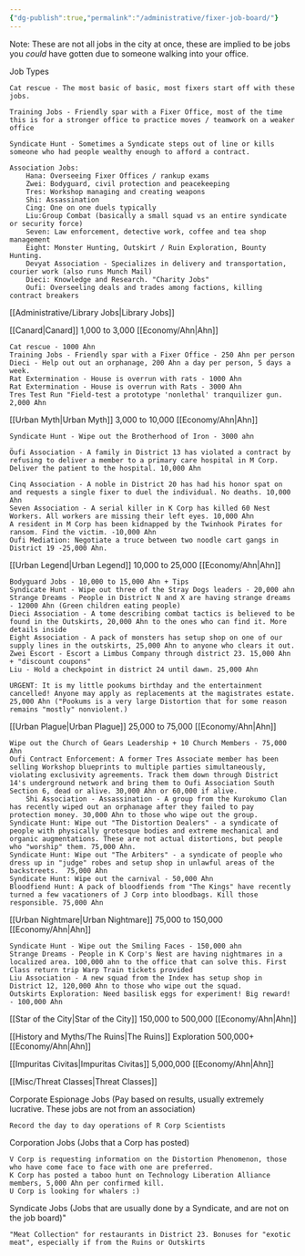 ```yaml
---
{"dg-publish":true,"permalink":"/administrative/fixer-job-board/"}
---
```


Note: These are not all jobs in the city at once, these are implied to be jobs you *could* have gotten due to someone walking into your office.


Job Types

	Cat rescue - The most basic of basic, most fixers start off with these jobs.
	
	Training Jobs - Friendly spar with a Fixer Office, most of the time this is for a stronger office to practice moves / teamwork on a weaker office
	
	Syndicate Hunt - Sometimes a Syndicate steps out of line or kills someone who had people wealthy enough to afford a contract.
	
	Association Jobs:
		Hana: Overseeing Fixer Offices / rankup exams
		Zwei: Bodyguard, civil protection and peacekeeping
		Tres: Workshop managing and creating weapons
		Shi: Assassination
		Cing: One on one duels typically
		Liu:Group Combat (basically a small squad vs an entire syndicate or security force)
		Seven: Law enforcement, detective work, coffee and tea shop management
		Eight: Monster Hunting, Outskirt / Ruin Exploration, Bounty Hunting.
		Devyat Association - Specializes in delivery and transportation, courier work (also runs Munch Mail)
		Dieci: Knowledge and Research. "Charity Jobs"
		Oufi: Overseeling deals and trades among factions, killing contract breakers



 [[Administrative/Library Jobs\|Library Jobs]]
 

[[Canard\|Canard]] 1,000 to 3,000 [[Economy/Ahn\|Ahn]]

	Cat rescue - 1000 Ahn
	Training Jobs - Friendly spar with a Fixer Office - 250 Ahn per person
	Dieci - Help out out an orphanage, 200 Ahn a day per person, 5 days a week.
	Rat Extermination - House is overrun with rats - 1000 Ahn
	Rat Extermination - House is overrun with Rats - 3000 Ahn
	Tres Test Run "Field-test a prototype 'nonlethal' tranquilizer gun. 2,000 Ahn
	
[[Urban Myth\|Urban Myth]] 3,000 to 10,000 [[Economy/Ahn\|Ahn]]

	Syndicate Hunt - Wipe out the Brotherhood of Iron - 3000 ahn

	Öufi Association - A family in District 13 has violated a contract by refusing to deliver a member to a primary care hospital in M Corp. Deliver the patient to the hospital. 10,000 Ahn

	Cinq Association - A noble in District 20 has had his honor spat on and requests a single fixer to duel the individual. No deaths. 10,000 Ahn
	Seven Association - A serial killer in K Corp has killed 60 Nest Workers. All workers are missing their left eyes. 10,000 Ahn 
	A resident in M Corp has been kidnapped by the Twinhook Pirates for ransom. Find the victim. -10,000 Ahn
	Oufi Mediation: Negotiate a truce between two noodle cart gangs in District 19 -25,000 Ahn.
	
[[Urban Legend\|Urban Legend]] 10,000 to 25,000 [[Economy/Ahn\|Ahn]]

	Bodyguard Jobs - 10,000 to 15,000 Ahn + Tips
	Syndicate Hunt - Wipe out three of the Stray Dogs leaders - 20,000 ahn
	Strange Dreams - People in District N and X are having strange dreams - 12000 Ahn (Green children eating people)
	Dieci Association - A tome describing combat tactics is believed to be found in the Outskirts, 20,000 Ahn to the ones who can find it. More details inside
	Eight Association - A pack of monsters has setup shop on one of our supply lines in the outskirts, 25,000 Ahn to anyone who clears it out. 
	Zwei Escort - Escort a Limbus Company through district 23. 15,000 Ahn + "discount coupons"
	Liu - Hold a checkpoint in district 24 until dawn. 25,000 Ahn
	
	URGENT: It is my little pookums birthday and the entertainment cancelled! Anyone may apply as replacements at the magistrates estate. 25,000 Ahn ("Pookums is a very large Distortion that for some reason remains "mostly" nonviolent.)
	
[[Urban Plague\|Urban Plague]] 25,000 to 75,000 [[Economy/Ahn\|Ahn]]

	Wipe out the Church of Gears Leadership + 10 Church Members - 75,000 Ahn
	Oufi Contract Enforcement: A former Tres Associate member has been selling Workshop blueprints to multiple parties simultaneously, violating exclusivity agreements. Track them down through District 14's underground network and bring them to Oufi Association South Section 6, dead or alive. 30,000 Ahn or 60,000 if alive.
		Shi Association - Assassination - A group from the Kurokumo Clan has recently wiped out an orphanage after they failed to pay protection money. 30,000 Ahn to those who wipe out the group. 
	Syndicate Hunt: Wipe out "The Distortion Dealers" - a syndicate of people with physically grotesque bodies and extreme mechanical and organic augmentations. These are not actual distortions, but people who "worship" them. 75,000 Ahn.
	Syndicate Hunt: Wipe out "The Arbiters" - a syndicate of people who dress up in "judge" robes and setup shop in unlawful areas of the backstreets.  75,000 Ahn
	Syndicate Hunt: Wipe out the carnival - 50,000 Ahn
	Bloodfiend Hunt: A pack of bloodfiends from "The Kings" have recently turned a few vacationers of J Corp into bloodbags. Kill those responsible. 75,000 Ahn
[[Urban Nightmare\|Urban Nightmare]] 75,000 to 150,000 [[Economy/Ahn\|Ahn]]

	Syndicate Hunt - Wipe out the Smiling Faces - 150,000 ahn
	Strange Dreams - People in K Corp's Nest are having nightmares in a localized area. 100,000 ahn to the office that can solve this. First Class return trip Warp Train tickets provided
	Liu Association - A new squad from the Index has setup shop in District 12, 120,000 Ahn to those who wipe out the squad.
	Outskirts Exploration: Need basilisk eggs for experiment! Big reward! - 100,000 Ahn
[[Star of the City\|Star of the City]] 150,000 to 500,000 [[Economy/Ahn\|Ahn]]

[[History and Myths/The Ruins\|The Ruins]] Exploration 500,000+ [[Economy/Ahn\|Ahn]]


[[Impuritas Civitas\|Impuritas Civitas]] 5,000,000 [[Economy/Ahn\|Ahn]]

[[Misc/Threat Classes\|Threat Classes]]

Corporate Espionage Jobs (Pay based on results, usually extremely lucrative. These jobs are not from an association)

	Record the day to day operations of R Corp Scientists


Corporation Jobs (Jobs that a Corp has posted)
	
	V Corp is requesting information on the Distortion Phenomenon, those who have come face to face with one are preferred.
	K Corp has posted a taboo hunt on Technology Liberation Alliance members, 5,000 Ahn per confirmed kill.
	U Corp is looking for whalers :)
	

Syndicate Jobs (Jobs that are usually done by a Syndicate, and are not on the job board)"
	
	"Meat Collection" for restaurants in District 23. Bonuses for "exotic meat", especially if from the Ruins or Outskirts